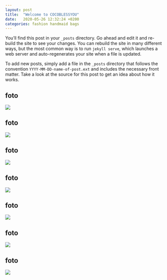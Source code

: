 ```yaml
---
layout: post
title:  "Welcome to COCOBLESSYOU"
date:   2020-05-26 12:32:24 +0200
categories: fashion handmaid bags
---
```

You’ll find this post in your `_posts` directory. Go ahead and edit it and re-build the site to see your changes. You can rebuild the site in many different ways, but the most common way is to run `jekyll serve`, which launches a web server and auto-regenerates your site when a file is updated.

To add new posts, simply add a file in the `_posts` directory that follows the convention `YYYY-MM-DD-name-of-post.ext` and includes the necessary front matter. Take a look at the source for this post to get an idea about how it works.


## foto
![]({{"/pics/cocoBlessYou.jpg"}})

## foto
![]({{"/pics/1.jpg"}})
## foto
![]({{"/pics/2.jpg"}})
## foto
![]({{"/pics/3.jpg"}})
## foto
![]({{"/pics/4.jpg"}})
## foto
![]({{"/pics/5.jpg"}})
## foto
![]({{"/pics/6.jpg"}})
